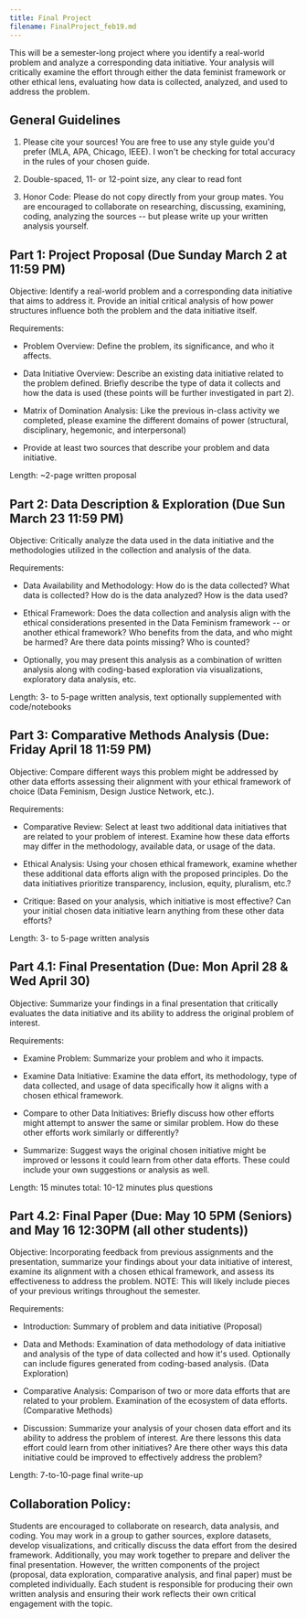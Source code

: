 ```yaml
---
title: Final Project 
filename: FinalProject_feb19.md
--- 
```



This will be a semester-long project where you identify a real-world
problem and analyze a corresponding data initiative. Your analysis will
critically examine the effort through either the data feminist framework
or other ethical lens, evaluating how data is collected, analyzed, and
used to address the problem.

## General Guidelines

1.  Please cite your sources! You are free to use any style guide you'd
    prefer (MLA, APA, Chicago, IEEE). I won't be checking for total
    accuracy in the rules of your chosen guide.

2.  Double-spaced, 11- or 12-point size, any clear to read font

3.  Honor Code: Please do not copy directly from your group mates. You
    are encouraged to collaborate on researching, discussing, examining,
    coding, analyzing the sources -- but please write up your written
    analysis yourself.


## Part 1: Project Proposal (Due Sunday March 2 at 11:59 PM)

Objective: Identify a real-world problem and a corresponding data
initiative that aims to address it. Provide an initial critical analysis
of how power structures influence both the problem and the data
initiative itself.

Requirements:

-   Problem Overview: Define the problem, its significance, and who it
    affects.

-   Data Initiative Overview: Describe an existing data initiative
    related to the problem defined. Briefly describe the type of data it
    collects and how the data is used (these points will be further
    investigated in part 2).

-   Matrix of Domination Analysis: Like the previous in-class activity
    we completed, please examine the different domains of power
    (structural, disciplinary, hegemonic, and interpersonal)

-   Provide at least two sources that describe your problem and data
    initiative.

Length: \~2-page written proposal


## Part 2: Data Description & Exploration (Due Sun March 23 11:59 PM)

Objective: Critically analyze the data used in the data initiative and
the methodologies utilized in the collection and analysis of the data.

Requirements:

-   Data Availability and Methodology: How do is the data collected?
    What data is collected? How do is the data analyzed? How is the data
    used?

-   Ethical Framework: Does the data collection and analysis align with
    the ethical considerations presented in the Data Feminism framework
    -- or another ethical framework? Who benefits from the data, and who
    might be harmed? Are there data points missing? Who is counted?

-   Optionally, you may present this analysis as a combination of
    written analysis along with coding-based exploration via
    visualizations, exploratory data analysis, etc.

Length: 3- to 5-page written analysis, text optionally supplemented with
code/notebooks

## Part 3: Comparative Methods Analysis (Due: Friday April 18 11:59 PM)

Objective: Compare different ways this problem might be addressed by
other data efforts assessing their alignment with your ethical framework
of choice (Data Feminism, Design Justice Network, etc.).

Requirements:

-   Comparative Review: Select at least two additional data initiatives
    that are related to your problem of interest. Examine how these data
    efforts may differ in the methodology, available data, or usage of
    the data.

-   Ethical Analysis: Using your chosen ethical framework, examine
    whether these additional data efforts align with the proposed
    principles. Do the data initiatives prioritize transparency,
    inclusion, equity, pluralism, etc.?

-   Critique: Based on your analysis, which initiative is most
    effective? Can your initial chosen data initiative learn anything
    from these other data efforts?

Length: 3- to 5-page written analysis

## Part 4.1: Final Presentation (Due: Mon April 28 & Wed April 30) 

Objective: Summarize your findings in a final presentation that
critically evaluates the data initiative and its ability to address the
original problem of interest.

Requirements:

-   Examine Problem: Summarize your problem and who it impacts.

-   Examine Data Initiative: Examine the data effort, its methodology,
    type of data collected, and usage of data specifically how it aligns
    with a chosen ethical framework.

-   Compare to other Data Initiatives: Briefly discuss how other efforts
    might attempt to answer the same or similar problem. How do these
    other efforts work similarly or differently?

-   Summarize: Suggest ways the original chosen initiative might be
    improved or lessons it could learn from other data efforts. These
    could include your own suggestions or analysis as well.

Length: 15 minutes total: 10-12 minutes plus questions

## Part 4.2: Final Paper (Due: May 10 5PM (Seniors) and May 16 12:30PM (all other students)) 

Objective: Incorporating feedback from previous assignments and the
presentation, summarize your findings about your data initiative of
interest, examine its alignment with a chosen ethical framework, and
assess its effectiveness to address the problem. NOTE: This will likely
include pieces of your previous writings throughout the semester.

Requirements:

-   Introduction: Summary of problem and data initiative (Proposal)

-   Data and Methods: Examination of data methodology of data initiative
    and analysis of the type of data collected and how it's used.
    Optionally can include figures generated from coding-based analysis.
    (Data Exploration)

-   Comparative Analysis: Comparison of two or more data efforts that
    are related to your problem. Examination of the ecosystem of data
    efforts. (Comparative Methods)

-   Discussion: Summarize your analysis of your chosen data effort and
    its ability to address the problem of interest. Are there lessons
    this data effort could learn from other initiatives? Are there other
    ways this data initiative could be improved to effectively address
    the problem?

Length: 7-to-10-page final write-up

## Collaboration Policy:

Students are encouraged to collaborate on research, data analysis, and
coding. You may work in a group to gather sources, explore datasets,
develop visualizations, and critically discuss the data effort from the
desired framework. Additionally, you may work together to prepare and
deliver the final presentation. However, the written components of the
project (proposal, data exploration, comparative analysis, and final
paper) must be completed individually. Each student is responsible for
producing their own written analysis and ensuring their work reflects
their own critical engagement with the topic.
